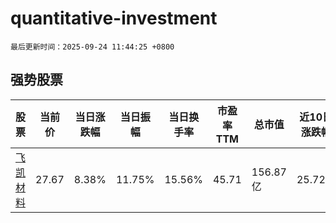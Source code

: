 # quantitative-investment

`最后更新时间：2025-09-24 11:44:25 +0800`

## 强势股票

|股票|当前价|当日涨跌幅|当日振幅|当日换手率|市盈率TTM|总市值|近10日涨跌幅|
|----|----|----|----|----|----|----|----|
|[飞凯材料](https://xueqiu.com/S/SZ300398)|27.67|8.38%|11.75%|15.56%|45.71|156.87亿|25.72%|
